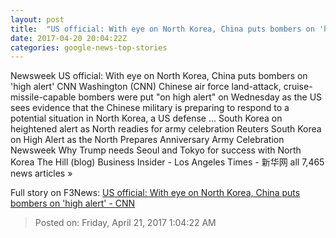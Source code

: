 ```yaml
---
layout: post
title:  "US official: With eye on North Korea, China puts bombers on 'high alert' - CNN"
date: 2017-04-20 20:04:22Z
categories: google-news-top-stories
---
```


Newsweek US official: With eye on North Korea, China puts bombers on 'high alert' CNN Washington (CNN) Chinese air force land-attack, cruise-missile-capable bombers were put "on high alert" on Wednesday as the US sees evidence that the Chinese military is preparing to respond to a potential situation in North Korea, a US defense ... South Korea on heightened alert as North readies for army celebration Reuters South Korea on High Alert as the North Prepares Anniversary Army Celebration Newsweek Why Trump needs Seoul and Tokyo for success with North Korea The Hill (blog) Business Insider - Los Angeles Times - 新华网 all 7,465 news articles »


Full story on F3News: [US official: With eye on North Korea, China puts bombers on 'high alert' - CNN](http://www.f3nws.com/n/PXqVr)

> Posted on: Friday, April 21, 2017 1:04:22 AM
